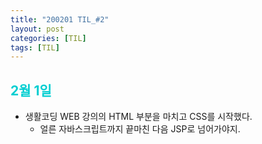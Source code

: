 ```yaml
---
title: "200201 TIL_#2"
layout: post
categories: [TIL]
tags: [TIL]
---
```


## <span style="color: darkturquoise;"> 2월 1일 </span>

- 생활코딩 WEB 강의의 HTML 부분을 마치고 CSS를 시작했다.
  - 얼른 자바스크립트까지 끝마친 다음 JSP로 넘어가야지.
